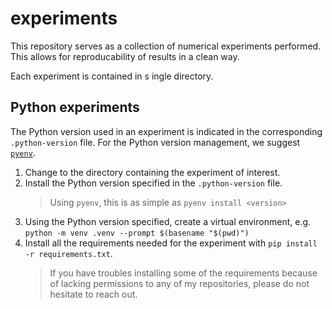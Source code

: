 # experiments

This repository serves as a collection of numerical experiments performed.
This allows for reproducability of results in a clean way.

Each experiment is contained in s ingle directory.

## Python experiments
The Python version used in an experiment is indicated in the corresponding `.python-version` file.
For the Python version management, we suggest [`pyenv`](https://github.com/pyenv/pyenv).

1) Change to the directory containing the experiment of interest.
2) Install the Python version specified in the `.python-version` file.
    > Using `pyenv`, this is as simple as `pyenv install <version>`
3) Using the Python version specified, create a virtual environment, e.g. `python -m venv .venv --prompt $(basename "$(pwd)")`
4) Install all the requirements needed for the experiment with `pip install -r requirements.txt`.
    > If you have troubles installing some of the requirements because of lacking permissions to any of my repositories,
    > please do not hesitate to reach out.